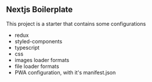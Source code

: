 ## Nextjs Boilerplate

This project is a starter that contains some configurations

- redux
- styled-components
- typescript
- css
- images loader formats
- file loader formats
- PWA configuration, with it's manifest.json
